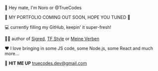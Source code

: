 👋 Hey mate, I'm Noro or @TrueCodes

🎊 MY PORTFOLIO COMING OUT SOON, HOPE YOU TUNED 🎊

💻 currently filling my GitHub, keepin' it super-fresh!

🙋‍♂️ author of [Sigred](https://www.sigred.org), [TF Style](https://tfstylefc.com) or [Meine Verben](http://meineverben.com)

❤️ I love bringing in some JS code, some Node.js, some React and much more...

📮 **HIT ME UP** truecodes.dev@gmail.com 


